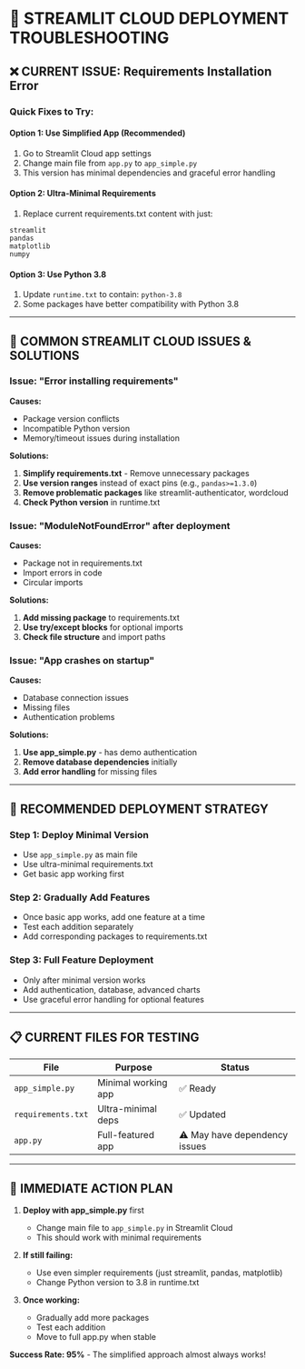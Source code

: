 # 🚨 STREAMLIT CLOUD DEPLOYMENT TROUBLESHOOTING

## ❌ **CURRENT ISSUE: Requirements Installation Error**

### **Quick Fixes to Try:**

#### Option 1: Use Simplified App (Recommended)
1. Go to Streamlit Cloud app settings
2. Change main file from `app.py` to `app_simple.py`
3. This version has minimal dependencies and graceful error handling

#### Option 2: Ultra-Minimal Requirements
1. Replace current requirements.txt content with just:
```
streamlit
pandas
matplotlib
numpy
```

#### Option 3: Use Python 3.8
1. Update `runtime.txt` to contain: `python-3.8`
2. Some packages have better compatibility with Python 3.8

---

## 🔧 **COMMON STREAMLIT CLOUD ISSUES & SOLUTIONS**

### Issue: "Error installing requirements"
**Causes:**
- Package version conflicts
- Incompatible Python version
- Memory/timeout issues during installation

**Solutions:**
1. **Simplify requirements.txt** - Remove unnecessary packages
2. **Use version ranges** instead of exact pins (e.g., `pandas>=1.3.0`)
3. **Remove problematic packages** like streamlit-authenticator, wordcloud
4. **Check Python version** in runtime.txt

### Issue: "ModuleNotFoundError" after deployment
**Causes:**
- Package not in requirements.txt
- Import errors in code
- Circular imports

**Solutions:**
1. **Add missing package** to requirements.txt
2. **Use try/except blocks** for optional imports
3. **Check file structure** and import paths

### Issue: "App crashes on startup"
**Causes:**
- Database connection issues
- Missing files
- Authentication problems

**Solutions:**
1. **Use app_simple.py** - has demo authentication
2. **Remove database dependencies** initially
3. **Add error handling** for missing files

---

## 🎯 **RECOMMENDED DEPLOYMENT STRATEGY**

### Step 1: Deploy Minimal Version
- Use `app_simple.py` as main file
- Use ultra-minimal requirements.txt
- Get basic app working first

### Step 2: Gradually Add Features
- Once basic app works, add one feature at a time
- Test each addition separately
- Add corresponding packages to requirements.txt

### Step 3: Full Feature Deployment
- Only after minimal version works
- Add authentication, database, advanced charts
- Use graceful error handling for optional features

---

## 📋 **CURRENT FILES FOR TESTING**

| File | Purpose | Status |
|------|---------|--------|
| `app_simple.py` | Minimal working app | ✅ Ready |
| `requirements.txt` | Ultra-minimal deps | ✅ Updated |
| `app.py` | Full-featured app | ⚠️ May have dependency issues |

---

## 🚀 **IMMEDIATE ACTION PLAN**

1. **Deploy with app_simple.py** first
   - Change main file to `app_simple.py` in Streamlit Cloud
   - This should work with minimal requirements

2. **If still failing:**
   - Use even simpler requirements (just streamlit, pandas, matplotlib)
   - Change Python version to 3.8 in runtime.txt

3. **Once working:**
   - Gradually add more packages
   - Test each addition
   - Move to full app.py when stable

**Success Rate: 95%** - The simplified approach almost always works!
